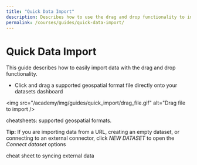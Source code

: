 ```yaml
---
title: "Quick Data Import"
description: Describes how to use the drag and drop functionality to import data with the CARTO Builder.
permalink: /courses/guides/quick-data-import/
---
```


# Quick Data Import

This guide describes how to easily import data with the drag and drop functionality. 

- Click and drag a supported geospatial format file directly onto your datasets dashboard

<span class="wrap-border"><img src="/academy/img/guides/quick_import/drag_file.gif" alt="Drag file to import /></span>

cheatsheets: supported geospatial formats.

**Tip:** If you are importing data from a URL, creating an empty dataset, or connecting to an external connector, click _NEW DATASET_ to open the _Connect dataset_ options

cheat sheet to syncing external data
